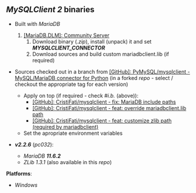 *MySQLClient 2* binaries
------------------------

- Built with *MariaDB*
    1. [[MariaDB.DLM]: Community Server](https://dlm.mariadb.com/browse/mariadb_server/)
        1. Download binary (*.zip*), install (unpack) it and set ***MYSQLCLIENT_CONNECTOR***
        2. Download sources and build custom mariadbclient.lib (if required)
- Sources checked out in a branch from  [[GitHub]: PyMySQL/mysqlclient - MySQL/MariaDB connector for Python](https://github.com/PyMySQL/mysqlclient) (in a forked *repo* - select / checkout the appropriate tag for each version)
    - Apply on top (if required - check *#i.b.* (above)):
        - [[GitHub]: CristiFati/mysqlclient - fix: MariaDB include paths](https://github.com/CristiFati/mysqlclient/commit/fca567713d9b4e15277088e0f42295748df82e3c)
        - [[GitHub]: CristiFati/mysqlclient - feat: override mariadbclient.lib path](https://github.com/CristiFati/mysqlclient/commit/0985c09f857088e858999960222f2badfb143e22)
        - [[GitHub]: CristiFati/mysqlclient - feat: customize zlib path (required by mariadbclient)](https://github.com/CristiFati/mysqlclient/commit/bbaf96f78f14cc45e9bd7c1d22bf111705c0ae28)
    - Set the apropriate environment variables

- ***v2.2.6*** (*pc032*):
    - *MariaDB **11.6.2***
    - *ZLib 1.3.1* (also available in this *repo*)

**Platforms**:
- *Windows*

